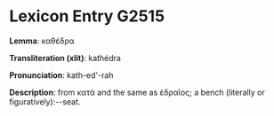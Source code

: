 # Lexicon Entry G2515

**Lemma**: καθέδρα

**Transliteration (xlit)**: kathédra

**Pronunciation**: kath-ed'-rah

**Description**:
from κατά and the same as ἑδραῖος; a bench (literally or figuratively):--seat.
